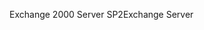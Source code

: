 <span data-ttu-id="02adb-101">Exchange 2000 Server SP2</span><span class="sxs-lookup"><span data-stu-id="02adb-101">Exchange Server</span></span>